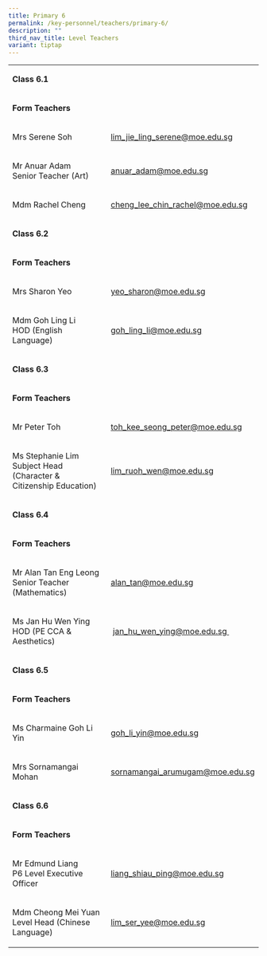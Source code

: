 ```yaml
---
title: Primary 6
permalink: /key-personnel/teachers/primary-6/
description: ""
third_nav_title: Level Teachers
variant: tiptap
---
```

<table style="minWidth: 50px">
<colgroup>
<col>
<col>
</colgroup>
<tbody>
<tr>
<td rowspan="1" colspan="2">
<p><strong>Class 6.1</strong>
</p>
</td>
</tr>
<tr>
<td rowspan="1" colspan="2">
<p><strong>Form Teachers</strong>
</p>
</td>
</tr>
<tr>
<td rowspan="1" colspan="1">
<p>Mrs&nbsp;Serene Soh</p>
</td>
<td rowspan="1" colspan="1">
<p><a href="mailto:lim_jie_ling_serene@moe.edu.sg" rel="noopener noreferrer nofollow" target="">lim_jie_ling_serene@moe.edu.sg</a>
</p>
</td>
</tr>
<tr>
<td rowspan="1" colspan="1">
<p>Mr Anuar Adam
<br>Senior Teacher (Art)</p>
</td>
<td rowspan="1" colspan="1">
<p><a href="mailto:anuar_adam@moe.edu.sg" rel="noopener noreferrer nofollow" target="">anuar_adam@moe.edu.sg</a>
</p>
</td>
</tr>
<tr>
<td rowspan="1" colspan="1">
<p>Mdm Rachel Cheng</p>
</td>
<td rowspan="1" colspan="1">
<p><a href="mailto:cheng_lee_chin_rachel@moe.edu.sg" rel="noopener noreferrer nofollow" target="">cheng_lee_chin_rachel@moe.edu.sg</a>
</p>
</td>
</tr>
<tr>
<td rowspan="1" colspan="2">
<p><strong>Class 6.2</strong>
</p>
</td>
</tr>
<tr>
<td rowspan="1" colspan="2">
<p><strong>Form Teachers</strong>
</p>
</td>
</tr>
<tr>
<td rowspan="1" colspan="1">
<p>Mrs&nbsp;Sharon Yeo</p>
</td>
<td rowspan="1" colspan="1">
<p><a href="mailto:yeo_sharon@moe.edu.sg" rel="noopener noreferrer nofollow" target="">yeo_sharon@moe.edu.sg</a>
</p>
</td>
</tr>
<tr>
<td rowspan="1" colspan="1">
<p>Mdm Goh Ling Li
<br>HOD (English Language)</p>
</td>
<td rowspan="1" colspan="1">
<p><a href="mailto:goh_ling_li@moe.edu.sg" rel="noopener noreferrer nofollow" target="">goh_ling_li@moe.edu.sg</a>
<br>
</p>
</td>
</tr>
<tr>
<td rowspan="1" colspan="2">
<p><strong>Class 6.3</strong>
</p>
</td>
</tr>
<tr>
<td rowspan="1" colspan="2">
<p><strong>Form Teachers</strong>
</p>
</td>
</tr>
<tr>
<td rowspan="1" colspan="1">
<p>Mr Peter Toh</p>
</td>
<td rowspan="1" colspan="1">
<p><a href="mailto:toh_kee_seong_peter@moe.edu.sg" rel="noopener noreferrer nofollow" target="">toh_kee_seong_peter@moe.edu.sg</a>
</p>
</td>
</tr>
<tr>
<td rowspan="1" colspan="1">
<p>Ms Stephanie Lim
<br>Subject Head (Character &amp;
<br>Citizenship Education)</p>
</td>
<td rowspan="1" colspan="1">
<p><a href="mailto:lim_ruoh_wen@moe.edu.sg" rel="noopener noreferrer nofollow" target="">lim_ruoh_wen@moe.edu.sg</a>
</p>
</td>
</tr>
<tr>
<td rowspan="1" colspan="2">
<p><strong>Class 6.4</strong>
</p>
</td>
</tr>
<tr>
<td rowspan="1" colspan="2">
<p><strong>Form Teachers</strong>
</p>
</td>
</tr>
<tr>
<td rowspan="1" colspan="1">
<p>Mr Alan Tan Eng Leong
<br>Senior Teacher (Mathematics)</p>
</td>
<td rowspan="1" colspan="1">
<p><a href="mailto:alan_tan@moe.edu.sg" rel="noopener noreferrer nofollow" target="">alan_tan@moe.edu.sg</a>
<br>
</p>
</td>
</tr>
<tr>
<td rowspan="1" colspan="1">
<p>Ms Jan Hu Wen Ying
<br>HOD (PE CCA &amp; Aesthetics)</p>
</td>
<td rowspan="1" colspan="1">
<p>&nbsp;<a href="mailto:jan_hu_wen_ying@moe.edu.sg" rel="noopener noreferrer nofollow" target="">jan_hu_wen_ying@moe.edu.sg&nbsp;</a>
<br>
</p>
</td>
</tr>
<tr>
<td rowspan="1" colspan="2">
<p><strong>Class 6.5</strong>
</p>
</td>
</tr>
<tr>
<td rowspan="1" colspan="2">
<p><strong>Form Teachers</strong>
</p>
</td>
</tr>
<tr>
<td rowspan="1" colspan="1">
<p>Ms Charmaine Goh Li Yin</p>
</td>
<td rowspan="1" colspan="1">
<p><a href="mailto:goh_li_yin@moe.edu.sg" rel="noopener noreferrer nofollow" target="">goh_li_yin@moe.edu.sg</a>
</p>
</td>
</tr>
<tr>
<td rowspan="1" colspan="1">
<p>Mrs Sornamangai Mohan</p>
</td>
<td rowspan="1" colspan="1">
<p><a href="mailto:sornamangai_arumugam@moe.edu.sg" rel="noopener noreferrer nofollow" target="">sornamangai_arumugam@moe.edu.sg</a>
</p>
</td>
</tr>
<tr>
<td rowspan="1" colspan="2">
<p><strong>Class 6.6</strong>
</p>
</td>
</tr>
<tr>
<td rowspan="1" colspan="2">
<p><strong>Form Teachers</strong>
</p>
</td>
</tr>
<tr>
<td rowspan="1" colspan="1">
<p>Mr Edmund Liang
<br>P6 Level Executive Officer</p>
</td>
<td rowspan="1" colspan="1">
<p><a href="mailto:liang_shiau_ping@moe.edu.sg" rel="noopener noreferrer nofollow" target="">liang_shiau_ping@moe.edu.sg</a>
<br>
</p>
</td>
</tr>
<tr>
<td rowspan="1" colspan="1">
<p>Mdm Cheong Mei Yuan
<br>Level Head (Chinese Language)</p>
</td>
<td rowspan="1" colspan="1">
<p><a href="mailto:lim_ser_yee@moe.edu.sg" rel="noopener noreferrer nofollow" target="">lim_ser_yee@moe.edu.sg</a>
</p>
</td>
</tr>
</tbody>
</table>
<p></p>
